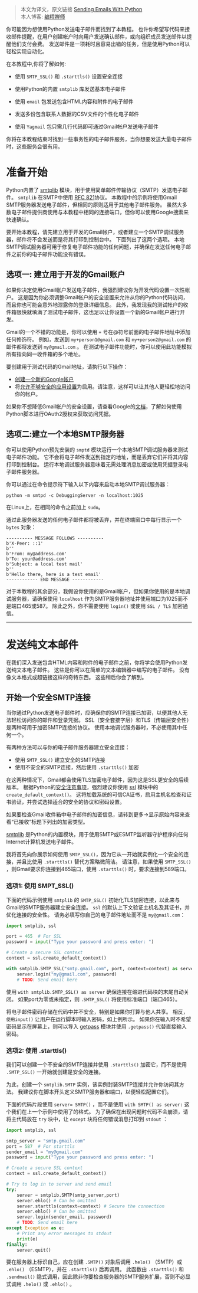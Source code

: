 > 本文为译文，原文链接 [Sending Emails With Python](https://realpython.com/python-send-email)   
> 本人博客: [编程禅师](http://blog.jiangyixin.top)

你可能因为想使用Python发送电子邮件而找到了本教程。 也许你希望写代码来接收邮件提醒，在用户创建帐户时向用户发送确认邮件，或向组织成员发送邮件以提醒他们支付会费。 发送邮件是一项耗时且容易出错的任务，但是使用Python可以轻松实现自动化。

在本教程中,你将了解如何:

* 使用 `SMTP_SSL()` 和 `.starttls()` 设置安全连接

* 使用Python的内置 `smtplib` 库发送基本电子邮件

* 使用 `email` 包发送包含HTML内容和附件的电子邮件

* 发送多份包含联系人数据的CSV文件的个性化电子邮件

* 使用 `Yagmail` 包只需几行代码即可通过Gmail帐户发送电子邮件

你将在本教程结束时找到一些事务性的电子邮件服务，当你想要发送大量电子邮件时，这些服务会很有用。

# 准备开始

Python内置了 [smtplib](https://docs.python.org/3/library/smtplib.html) 模块，用于使用简单邮件传输协议（SMTP）发送电子邮件。 `smtplib` 在SMTP中使用 [RFC 821](https://tools.ietf.org/html/rfc821)协议。 本教程中的示例将使用Gmail SMTP服务器发送电子邮件，但相同的原则适用于其他电子邮件服务。 虽然大多数电子邮件提供商使用与本教程中相同的连接端口，但你可以使用Google搜索来快速确认。

要开始本教程，请先建立用于开发的Gmail帐户，或者建立一个SMTP调试服务器，邮件将不会发送而是将其打印到控制台中。 下面列出了这两个选项。 本地SMTP调试服务器可用于修复电子邮件功能的任何问题，并确保在发送任何电子邮件之前你的电子邮件功能没有错误。

## 选项一: 建立用于开发的Gmail账户

如果你决定使用Gmail帐户发送电子邮件，我强烈建议你为开发代码设置一次性帐户。 这是因为你必须调整Gmail帐户的安全设置来允许从你的Python代码访问，而且你也可能会意外地泄露你的登录详细信息。 此外，我发现我的测试帐户的收件箱很快就填满了测试电子邮件，这也足以让你设置一个新的Gmail帐户进行开发。

Gmail的一个不错的功能是，你可以使用 `+` 号在@符号前面的电子邮件地址中添加任何修饰符。 例如，发送到 `my+person1@gmail.com` 和 `my+person2@gmail.com` 的邮件都将发送到 `my@gmail.com` 。 在测试电子邮件功能时，你可以使用此功能模拟所有指向同一收件箱的多个地址。

要创建用于测试代码的Gmail地址，请执行以下操作：

* [创建一个新的Google帐户](https://accounts.google.com/signup)
* 将[允许不够安全的应用设置](https://myaccount.google.com/lesssecureapps)为启用。请注意，这样可以让其他人更轻松地访问你的帐户。

如果你不想降低Gmail帐户的安全设置，请查看Google的[文档](https://developers.google.com/gmail/api/quickstart/python)，了解如何使用Python脚本进行OAuth2授权来获取访问凭据。

## 选项二:建立一个本地SMTP服务器

你可以使用Python预先安装的 `smptd` 模块运行一个本地SMTP调试服务器来测试电子邮件功能。 它不会将电子邮件发送到指定的地址，而是丢弃它们并将其内容打印到控制台。 运行本地调试服务器意味着无需处理消息加密或使用凭据登录电子邮件服务器。

你可以通过在命令提示符下输入以下内容来启动本地SMTP调试服务器：

```shell
python -m smtpd -c DebuggingServer -n localhost:1025
```

在Linux上，在相同的命令之前加上 `sudo`。

通过此服务器发送的任何电子邮件都将被丢弃，并在终端窗口中每行显示一个 `bytes` 对象：

```shell
---------- MESSAGE FOLLOWS ----------
b'X-Peer: ::1'
b''
b'From: my@address.com'
b'To: your@address.com'
b'Subject: a local test mail'
b''
b'Hello there, here is a test email'
------------ END MESSAGE ------------
```

对于本教程的其余部分，我假设你使用的是Gmail帐户，但如果你使用的是本地调试服务器，请确保使用 `localhost` 作为SMTP服务器地址并使用端口为1025而不是端口465或587。 除此之外，你不需要使用 `login()` 或使用 `SSL / TLS` 加密通信。

***

# 发送纯文本邮件

在我们深入发送包含HTML内容和附件的电子邮件之前，你将学会使用Python发送纯文本电子邮件。 这些是你可以在简单的文本编辑器中编写的电子邮件。 没有像文本格式或超链接这样的奇特东西。 这些稍后你会了解到。

## 开始一个安全SMTP连接

当你通过Python发送电子邮件时，应确保你的SMTP连接已加密，以便其他人无法轻松访问你的邮件和登录凭据。 SSL（安全套接字层）和TLS（传输层安全性）是两种可用于加密SMTP连接的协议。 使用本地调试服务器时，不必使用其中任何一个。

有两种方法可以与你的电子邮件服务器建立安全连接：

* 使用 `SMTP_SSL()` 建立安全的SMTP连接
* 使用不安全的SMTP连接，然后使用 `.starttls()` 加密

在这两种情况下，Gmail都会使用TLS加密电子邮件，因为这是SSL更安全的后续版本。 根据Python的[安全注意事项](https://docs.python.org/3/library/ssl.html#ssl-security)，强烈建议你使用 [ssl](https://docs.python.org/3/library/ssl.html) 模块中的 `create_default_context()`。 这将加载系统的可信CA证书，启用主机名检查和证书验证，并尝试选择适合的安全的协议和密码设置。

如果要检查Gmail收件箱中电子邮件的加密信息，请转到更多→显示原始内容来查看“已接收”标题下列出的加密类型。

[smtplib](https://docs.python.org/3/library/smtplib.html) 是Python的内置模块，用于使用SMTP或ESMTP监听器守护程序向任何Internet计算机发送电子邮件。

我将首先向你展示如何使用 `SMTP_SSL()`，因为它从一开始就实例化一个安全的连接，并且比使用 `.starttls()` 替代方案略微简洁。 请注意，如果使用 `SMTP_SSL()` ，则Gmail要求你连接到465端口，使用 `.starttls()` 时，要求连接到589端口。

### 选项1: 使用 **SMPT_SSL()** 

下面的代码示例使用 `smtplib` 的 `SMTP_SSL()` 初始化TLS加密连接，以此来与Gmail的SMTP服务器建立安全连接。 `ssl` 的默认上下文验证主机名及其证书，并优化连接的安全性。 请务必填写你自己的电子邮件地址而不是 `my@gmail.com`：

```python
import smtplib, ssl

port = 465  # For SSL
password = input("Type your password and press enter: ")

# Create a secure SSL context
context = ssl.create_default_context()

with smtplib.SMTP_SSL("smtp.gmail.com", port, context=context) as server:
    server.login("my@gmail.com", password)
    # TODO: Send email here
```


使用 `with smtplib.SMTP_SSL() as server` 确保连接在缩进代码块的末尾自动关闭。 如果port为零或未指定，则 `.SMTP_SSL()` 将使用标准端口（端口465）。

将电子邮件密码存储在代码中并不安全，特别是如果你打算与他人共享。 相反，`使用input()` 让用户在运行脚本时输入密码，如上例所示。 如果你在输入时不希望密码显示在屏幕上，则可以导入 [getpass](https://docs.python.org/3/library/getpass.html) 模块并使用 `.getpass()` 代替直接输入密码。

### 选项2: 使用 **.starttls()** 

我们可以创建一个不安全的SMTP连接并使用 `.starttls()` 加密它，而不是使用 `.SMTP_SSL()` 一开始就创建是安全的连接。

为此，创建一个 `smtplib.SMTP` 实例，该实例封装SMTP连接并允许你访问其方法。 我建议你在脚本开头定义SMTP服务器和端口，以便轻松配置它们。

下面的代码片段使用 `server= SMTP()` ，而不是使用 `with SMTP() as server:` 这个我们在上一个示例中使用了的格式。 为了确保在出现问题时代码不会崩溃，请将主代码放在 `try` 块中，让 `except` 块将任何错误消息打印到 `stdout` ：

```python
import smtplib, ssl

smtp_server = "smtp.gmail.com"
port = 587  # For starttls
sender_email = "my@gmail.com"
password = input("Type your password and press enter: ")

# Create a secure SSL context
context = ssl.create_default_context()

# Try to log in to server and send email
try:
    server = smtplib.SMTP(smtp_server,port)
    server.ehlo() # Can be omitted
    server.starttls(context=context) # Secure the connection
    server.ehlo() # Can be omitted
    server.login(sender_email, password)
    # TODO: Send email here
except Exception as e:
    # Print any error messages to stdout
    print(e)
finally:
    server.quit() 
```

要在服务器上标识自己，应在创建 `.SMTP()` 对象后调用 `.helo()` （SMTP）或 `.ehlo()` （ESMTP），并在 `.starttls()` 后再调用。 此函数由 `.starttls()` 和 `.sendmail()` 隐式调用，因此除非你要检查服务器的SMTP服务扩展，否则不必显式调用 `.helo()` 或 `.ehlo()` 。
